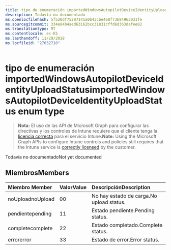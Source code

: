 ```yaml
---
title: tipo de enumeración importedWindowsAutopilotDeviceIdentityUploadStatus
description: Todavía no documentado
ms.openlocfilehash: 5f520df75207141a0b43cbe468f73684963031fe
ms.sourcegitcommit: 334e84b4aed63162bcc31831cffd6d363dafee02
ms.translationtype: MT
ms.contentlocale: es-ES
ms.lasthandoff: 11/29/2018
ms.locfileid: "27032710"
---
```

# <a name="importedwindowsautopilotdeviceidentityuploadstatus-enum-type"></a><span data-ttu-id="20d4f-103">tipo de enumeración importedWindowsAutopilotDeviceIdentityUploadStatus</span><span class="sxs-lookup"><span data-stu-id="20d4f-103">importedWindowsAutopilotDeviceIdentityUploadStatus enum type</span></span>

> <span data-ttu-id="20d4f-104">**Nota:** El uso de las API de Microsoft Graph para configurar las directivas y los controles de Intune requiere que el cliente tenga la [licencia correcta](https://go.microsoft.com/fwlink/?linkid=839381) para el servicio Intune.</span><span class="sxs-lookup"><span data-stu-id="20d4f-104">**Note:** Using the Microsoft Graph APIs to configure Intune controls and policies still requires that the Intune service is [correctly licensed](https://go.microsoft.com/fwlink/?linkid=839381) by the customer.</span></span>

<span data-ttu-id="20d4f-105">Todavía no documentado</span><span class="sxs-lookup"><span data-stu-id="20d4f-105">Not yet documented</span></span>
## <a name="members"></a><span data-ttu-id="20d4f-106">Miembros</span><span class="sxs-lookup"><span data-stu-id="20d4f-106">Members</span></span>
|<span data-ttu-id="20d4f-107">Miembro	</span><span class="sxs-lookup"><span data-stu-id="20d4f-107">Member</span></span>|<span data-ttu-id="20d4f-108">Valor</span><span class="sxs-lookup"><span data-stu-id="20d4f-108">Value</span></span>|<span data-ttu-id="20d4f-109">Descripción</span><span class="sxs-lookup"><span data-stu-id="20d4f-109">Description</span></span>|
|:---|:---|:---|
|<span data-ttu-id="20d4f-110">noUpload</span><span class="sxs-lookup"><span data-stu-id="20d4f-110">noUpload</span></span>|<span data-ttu-id="20d4f-111">0</span><span class="sxs-lookup"><span data-stu-id="20d4f-111">0</span></span>|<span data-ttu-id="20d4f-112">No hay estado de carga.</span><span class="sxs-lookup"><span data-stu-id="20d4f-112">No upload status.</span></span>|
|<span data-ttu-id="20d4f-113">pendiente</span><span class="sxs-lookup"><span data-stu-id="20d4f-113">pending</span></span>|<span data-ttu-id="20d4f-114">1</span><span class="sxs-lookup"><span data-stu-id="20d4f-114">1</span></span>|<span data-ttu-id="20d4f-115">Estado pendiente.</span><span class="sxs-lookup"><span data-stu-id="20d4f-115">Pending status.</span></span>|
|<span data-ttu-id="20d4f-116">complete</span><span class="sxs-lookup"><span data-stu-id="20d4f-116">complete</span></span>|<span data-ttu-id="20d4f-117">2</span><span class="sxs-lookup"><span data-stu-id="20d4f-117">2</span></span>|<span data-ttu-id="20d4f-118">Estado completado.</span><span class="sxs-lookup"><span data-stu-id="20d4f-118">Complete status.</span></span>|
|<span data-ttu-id="20d4f-119">error</span><span class="sxs-lookup"><span data-stu-id="20d4f-119">error</span></span>|<span data-ttu-id="20d4f-120">3</span><span class="sxs-lookup"><span data-stu-id="20d4f-120">3</span></span>|<span data-ttu-id="20d4f-121">Estado de error.</span><span class="sxs-lookup"><span data-stu-id="20d4f-121">Error status.</span></span>|




